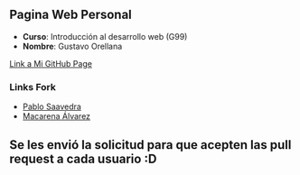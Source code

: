 ## Pagina Web Personal
- **Curso**: Introducción al desarrollo web (G99)
- **Nombre**: Gustavo Orellana


[Link a Mi GitHub Page](https://gaos700.github.io/)

### Links Fork
- [Pablo Saavedra](https://github.com/Gaos700/pdoren.github.io)
- [Macarena Álvarez ](https://github.com/Gaos700/MacarenaAlvarezR.github.io)

## Se les envió la solicitud para que acepten las pull request a cada usuario :D
